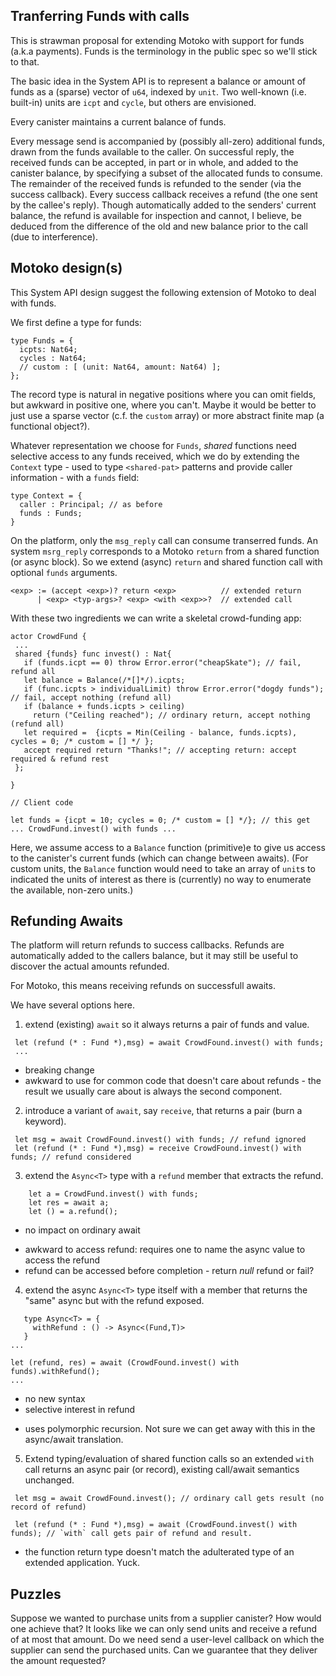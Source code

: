 Tranferring Funds with calls
----------------------------

This is strawman proposal for extending Motoko with support for funds
(a.k.a payments). Funds is the terminology in the public spec so we'll
stick to that.

The basic idea in the System API is to represent a balance or
amount of funds as a (sparse) vector of `u64`, indexed by
`unit`. Two well-known (i.e. built-in) units are `icpt` and `cycle`,
but others are envisioned.

Every canister maintains a current balance of funds.

Every message send is accompanied by (possibly all-zero) additional
funds, drawn from the funds available to the caller.  On successful
reply, the received funds can be accepted, in part or in whole, and
added to the canister balance, by specifying a subset of the allocated
funds to consume.  The remainder of the received funds is refunded to
the sender (via the success callback). Every success callback receives a
refund (the one sent by the callee's reply). Though automatically added to the
senders' current balance, the refund is available for inspection and
cannot, I believe, be deduced from the difference of the old and new balance prior
to the call (due to interference).


## Motoko design(s)

This System API design suggest the following extension of Motoko to deal with funds.

We first define a type for funds:

```
type Funds = {
  icpts: Nat64;
  cycles : Nat64;
  // custom : [ (unit: Nat64, amount: Nat64) ];
};
```

The record type is natural in negative positions where you can omit fields, but awkward in positive one, where you can't.
Maybe it would be better to just use a sparse vector (c.f. the `custom` array) or more abstract finite map (a functional object?).

Whatever representation we choose for `Funds`,
*shared* functions need selective access to any funds received, which we do by extending the `Context` type - used
to type `<shared-pat>` patterns and provide caller information - with a `funds` field:

```
type Context = {
  caller : Principal; // as before
  funds : Funds;
}
```

On the platform, only the `msg_reply` call can consume transerred funds.
An system `msrg_reply` corresponds to a Motoko `return` from a shared function (or async block).
So we extend (async) `return` and shared function call with optional `funds` arguments.

```
<exp> := (accept <exp>)? return <exp>          // extended return
      | <exp> <typ-args>? <exp> <with <exp>>?  // extended call
```

With these two ingredients we can write a skeletal crowd-funding app:

```
actor CrowdFund {
 ...
 shared {funds} func invest() : Nat{
   if (funds.icpt == 0) throw Error.error("cheapSkate"); // fail, refund all
   let balance = Balance(/*[]*/).icpts;
   if (func.icpts > individualLimit) throw Error.error("dogdy funds"); // fail, accept nothing (refund all)
   if (balance + funds.icpts > ceiling)
     return ("Ceiling reached"); // ordinary return, accept nothing (refund all)
   let required =  {icpts = Min(Ceiling - balance, funds.icpts), cycles = 0; /* custom = [] */ };
   accept required return "Thanks!"; // accepting return: accept required & refund rest
 };

}

// Client code

let funds = {icpt = 10; cycles = 0; /* custom = [] */}; // this get
... CrowdFund.invest() with funds ...
```

Here, we assume access to a `Balance` function (primitive)e to give us access to the canister's current funds (which can change between awaits).
(For custom units, the `Balance` function would need to take an array of `unit`s to indicated the units of interest as there is (currently) no way
to enumerate the available, non-zero units.)

## Refunding Awaits

The platform will return refunds to success callbacks.
Refunds are automatically added to the callers balance, but it may still be useful to discover the actual amounts refunded.

For Motoko, this means receiving refunds on successfull awaits.

We have several options here.

1. extend (existing) `await` so it always returns a pair of funds and value.
```
 let (refund (* : Fund *),msg) = await CrowdFound.invest() with funds;
 ...
```
  - breaking change
  - awkward to use for common code that doesn't care about refunds - the result we usually care about is always the second component.

2. introduce a variant of `await`, say `receive`, that returns a pair (burn a keyword).
```
 let msg = await CrowdFound.invest() with funds; // refund ignored
 let (refund (* : Fund *),msg) = receive CrowdFound.invest() with funds; // refund considered
```

3. extend the `Async<T>` type with a `refund` member that extracts the refund.
```
	let a = CrowdFund.invest() with funds;
	let res = await a;
    let () = a.refund();
```
  + no impact on ordinary await
  - awkward to access refund: requires one to name the async value to access the refund
  - refund can be accessed before completion - return *null* refund or fail?

4. extend the async `Async<T>` type itself with a member that returns the "same" async but with the refund exposed.
```
   type Async<T> = {
     withRefund : () -> Async<(Fund,T)>
   }
...

let (refund, res) = await (CrowdFound.invest() with funds).withRefund();
...
```
  + no new syntax
  + selective interest in refund
  - uses polymorphic recursion. Not sure we can get away with this in the async/await translation.

5. Extend typing/evaluation of shared function calls so an extended `with` call returns an async pair (or record), existing call/await semantics unchanged.
```
 let msg = await CrowdFound.invest(); // ordinary call gets result (no record of refund)

 let (refund (* : Fund *),msg) = await (CrowdFound.invest() with funds); // `with` call gets pair of refund and result.
```
  - the function return type doesn't match the adulterated type of an extended application. Yuck.


## Puzzles

Suppose we wanted to purchase units from a supplier canister? How would one achieve that? It looks like we can only send units and receive a refund of at most that amount.
Do we need send a user-level callback on which the supplier can send the purchased units. Can we guarantee that they deliver the amount requested?


